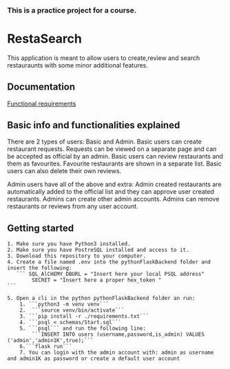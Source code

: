 ### This is a practice project for a course.

# RestaSearch
This application is meant to allow users to create,review and search restauraunts with some minor additional features.


## Documentation


[Functional requirements](pythonFlaskBackend/documentation/FunctionalRequirements.md)


## Basic info and functionalities explained
There are 2 types of users: Basic and Admin.
Basic users can create restaurant requests. Requests can be viewed on a separate page and can be accepted as official by an admin.
Basic users can review restaurants and them as favourites. Favourite restaurants are shown in a separate list.
Basic users can also delete their own reviews.

Admin users have all of the above and extra: 
Admin created restaurants are automatically added to the official list and they can approve user created restaurants. 
Admins can create other admin accounts.
Admins can remove restaurants or reviews from any user account.

## Getting started
    1. Make sure you have Python3 installed.
    2. Make sure you have PostreSQL installed and access to it.
    3. Download this repository to your computer.
    4. Create a file named .env into the pythonFlaskBackend folder and insert the following:
       ``` SQL_AlCHEMY_DBURL = "Insert here your local PSQL address"
            SECRET = "Insert here a proper hex_token "
    ```
    
    5. Open a cli in the python pythonFlaskBackend folder an run:
        1. ```python3 -m venv venv```
        2.  ```source venv/bin/activate```
        3. ```pip install -r ./requirements.txt```
        4. ```psql < schemas/Start.sql```
        5. ```psql``` and run the following line:
            ```INSERT INTO users (username,password,is_admin) VALUES ('admin','admin1K',true);```
        6.```flask run```
        7. You can login with the admin account with: admin as username and admin1K as password or create a default user account

   
